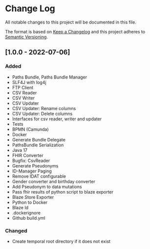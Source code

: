 # Change Log
All notable changes to this project will be documented in this file.

The format is based on [Keep a Changelog](http://keepachangelog.com/)
and this project adheres to [Semantic Versioning](http://semver.org/).

## [1.0.0 - 2022-07-06]
### Added
- Paths Bundle, Paths Bundle Manager
- SLF4J with log4j
- FTP Client
- CSV Reader
- CSV Writer
- CSV Updater
- CSV Updater: Rename columns
- CSV Updater: Delete columns
- Interfaces for csv reader, writer and updater
- Tests
- BPMN (Camunda)
- Docker
- Generate Bundle Delegate
- PathsBundle Serialization
- Java 17
- FHIR Converter
- Bugfix: CsvReader
- Generate Pseudonyms
- ID-Manager Paging
- Remove IDAT configurable
- Gender converter and birthday converter
- Add Pseudonym to data mutations
- Pass fhir results of python script to blaze exporter
- Blaze Store Exporter
- Python to Docker
- Blaze Id
- .dockerignore
- Github build.yml

### Changed
- Create temporal root directory if it does not exist
